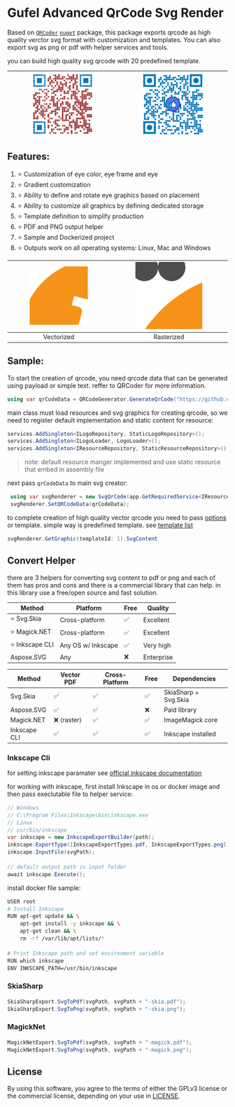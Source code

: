 ﻿# Gufel Advanced QrCode Svg Render
Based on [`QRCoder`](https://github.com/Shane32/QRCoder) [`nuget`](https://www.nuget.org/packages/QRCoder) package, this package exports qrcode as high quality verctor svg format with customization and templates. You can also export svg as png or pdf with helper services and tools.

you can build high quality svg qrcode with 20 predefined template.

| <img src="/Asset/template/13.png" width="60%" alt="13">  | <img src="/Asset/template/15.png" width="60%" alt="14"> |
|:---:|:--:|

## Features:

1. ⭐ Customization of eye color, eye frame and eye
2. ⭐ Gradient customization
3. ⭐ Ability to define and rotate eye graphics based on placement
4. ⭐ Ability to customize all graphics by defining dedicated storage
5. ⭐ Template definition to simplify production
6. ⭐ PDF and PNG output helper
7. ⭐ Sample and Dockerized project
8. ⭐ Outputs work on all operating systems: Linux, Mac and Windows

| <img src="/Asset/diff/Vectorized.png" width="60%" alt="13">  | <img src="/Asset/diff/Rasterisation.png" width="60%" alt="14"> |
|:---:|:--:|
| Vectorized | Rasterized |

## Sample:
To start the creation of qrcode, you need qrcode data that can be generated using payload or simple text. reffer to QRCoder for more information. 

```csharp
using var qrCodeData = QRCodeGenerator.GenerateQrCode("https://github.com/mahdiit", QRCodeGenerator.ECCLevel.M);
```
main class must load resources and svg graphics for creating qrcode, so we need to register default implementation and static content for resource:
```csharp
services.AddSingleton<ILogoRepository, StaticLogoRepository>();
services.AddSingleton<ILogoLoader, LogoLoader>();
services.AddSingleton<IResourceRepository, StaticResourceRepository>();
```
> note: default resource manger implemented and use static resource that embed in assembly file

next pass `qrCodeData` to main svg creator:
```csharp
 using var svgRenderer = new SvgQrCode(app.GetRequiredService<IResourceRepository>());
 svgRenderer.SetQRCodeData(qrCodeData);
```
to complete creation of high quality vector qrcode you need to pass [options](/Asset/graphics.md) or template. simple way is predefined template. 
see [template list](/Asset/template.md)
```csharp
svgRenderer.GetGraphic(templateId: 1).SvgContent
```
## Convert Helper
there are 3 helpers for converting svg content to pdf or png and each of them has pros and cons and there is a commercial library that can help. in this library use a free/open source and fast solution.

| Method       | Platform           | Free | Quality    |
| ------------ | ------------------ | ---- | ---------- |
| ⭐ Svg.Skia     | Cross-platform     | ✅    | Excellent  |
| ⭐ Magick.NET   | Cross-platform     | ✅    | Excellent  |
| ⭐ Inkscape CLI | Any OS w/ Inkscape | ✅    | Very high  |
| Aspose.SVG   | Any                | ❌    | Enterprise |

| Method         | Vector PDF | Cross-Platform | Free | Dependencies         |
| -------------- | ---------- | -------------- | ---- | -------------------- |
| Svg.Skia       | ✅          | ✅              | ✅    | SkiaSharp + Svg.Skia |
| Aspose.SVG     | ✅          | ✅              | ❌    | Paid library         |
| Magick.NET     | ❌ (raster) | ✅              | ✅    | ImageMagick core     |
| Inkscape CLI   | ✅          | ✅              | ✅    | Inkscape installed   |


### Inkscape Cli
for setting inkscape paramater see [official inkscape documentation](https://inkscape.org/doc/inkscape-man.html)

for working with inkscape, first install Inkscape in os or docker image and then pass execlutable file to helper service:
```csharp
// Windows 
// C:\Program Files\Inkscape\bin\inkscape.exe
// Linux
// usr/bin/inkscape
var inkscape = new InkscapeExportBuilder(path);
inkscape.ExportType([InkscapeExportTypes.pdf, InkscapeExportTypes.png]);
inkscape.InputFile(svgPath);

// default output path is input folder
await inkscape.Execute();
```
install docker file sample:
```bash
USER root
# Install Inkscape
RUN apt-get update && \
    apt-get install -y inkscape && \
    apt-get clean && \
    rm -rf /var/lib/apt/lists/*

# Print Inkscape path and set environment variable
RUN which inkscape
ENV INKSCAPE_PATH=/usr/bin/inkscape
```
### SkiaSharp
```csharp
SkiaSharpExport.SvgToPdf(svgPath, svgPath + "-skia.pdf");
SkiaSharpExport.SvgToPng(svgPath, svgPath + "-skia.png");
```

### MagickNet
```csharp
MagickNetExport.SvgToPdf(svgPath, svgPath + "-magick.pdf");
MagickNetExport.SvgToPng(svgPath, svgPath + "-magick.png");
```
## License
By using this software, you agree to the terms of either the GPLv3 license or the commercial license, depending on your use in [LICENSE](License.md).